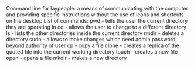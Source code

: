 Command line for laypeople: a means of communicating with the computer and providing specific instructions without the use of icons and shortcuts on the desktop 
List of commands:
    pwd - tells the user the current directory they are operating in
    cd - allows the user to change to a different directory
    ls - lists the other directories inside the current directory
    rmdir - deletes a directory
    sudo - allows to make changes which need admin password, beyond authority of user
    cp - copy a file 
    clone - creates a replica of the quoted file into the current working directory
    touch - creates a new file
    open - opens a file 
    mkdir - makes a new directory 